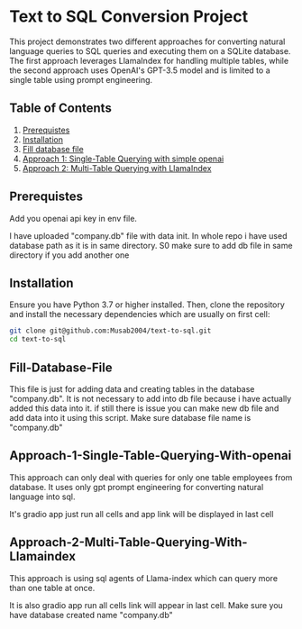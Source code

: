 # Text to SQL Conversion Project

This project demonstrates two different approaches for converting natural language queries to SQL queries and executing them on a SQLite database. The first approach leverages LlamaIndex for handling multiple tables, while the second approach uses OpenAI's GPT-3.5 model and is limited to a single table using prompt engineering.

## Table of Contents
1. [Prerequistes](#prerequistes)
2. [Installation](#installation)
3.  [Fill database file](#fill-database-file)
4. [Approach 1: Single-Table Querying with simple openai](#approach-1-single-table-querying-with-openai)
5. [Approach 2: Multi-Table Querying with LlamaIndex](#approach-2-multi-table-querying-with-llamaindex)


## Prerequistes
Add you openai api key in env file.

I have uploaded "company.db" file with data init. In whole repo i have used database path as it is in same directory. S0 make sure to add db file in same directory if you add another one




## Installation

Ensure you have Python 3.7 or higher installed. Then, clone the repository and install the necessary dependencies which are usually on first cell:

```bash
git clone git@github.com:Musab2004/text-to-sql.git
cd text-to-sql
```
## Fill-Database-File

This file is just for adding data and creating tables in the database "company.db". It is not necessary to add into db file because i have actually added this data into it. if still there is issue you can make new db file and add data into it using this script. Make sure database file name is "company.db"

## Approach-1-Single-Table-Querying-With-openai
This approach can only deal with queries for only one table employees from database. It uses only gpt prompt engineering for converting natural language into sql.

It's gradio app just run all cells and app link will be displayed in last cell


## Approach-2-Multi-Table-Querying-With-Llamaindex
This approach is using sql agents of Llama-index which can query more than one table at once.

It is also gradio app run all cells  link will appear in last cell. Make sure you have database created name "company.db"